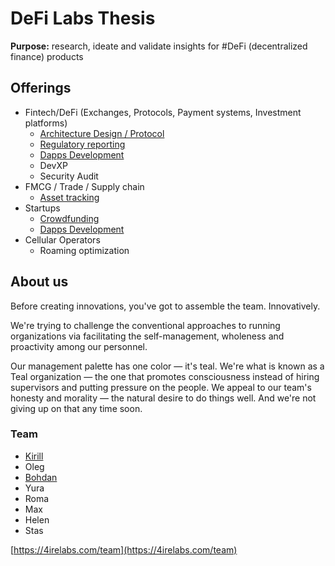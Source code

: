 # DeFi Labs Thesis

**Purpose:** research, ideate and validate insights for \#DeFi \(decentralized finance\) products

## Offerings

* Fintech/DeFi \(Exchanges, Protocols, Payment systems, Investment platforms\)
  * [Architecture Design / Protocol](architecture-design-protocol.md)
  * [Regulatory reporting](complaince-scoring/)
  * [Dapps Development](dapps-wallets-development.md)
  * DevXP
  * Security Audit
* FMCG / Trade / Supply chain
  * [Asset tracking](asset-tracking.md)
* Startups
  * [Crowdfunding](fund-management-app-wip/)
  * [Dapps Development](dapps-wallets-development.md)
* Cellular Operators
  * Roaming optimization

## About us

Before creating innovations, you've got to assemble the team. Innovatively.

We're trying to challenge the conventional approaches to running organizations via facilitating the self-management, wholeness and proactivity among our personnel.   
  
Our management palette has one color — it's teal. We're what is known as a Teal organization — the one that promotes consciousness instead of hiring supervisors and putting pressure on the people. We appeal to our team's honesty and morality — the natural desire to do things well. And we're not giving up on that any time soon. 

### Team

* [Kirill](https://cryptohire.io/talent/1115)
* Oleg
* [Bohdan](https://cryptohire.io/talent/2209)
* Yura
* Roma
* Max
* Helen
* Stas

[https://4irelabs.com/team](https://4irelabs.com/team)

